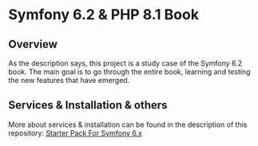 # Symfony 6.2 & PHP 8.1 Book

## Overview

As the description says, this project is a study case of the Symfony 6.2 book. The main goal is to go through the entire book, learning and testing the new features that have emerged.

## Services & Installation & others

More about services & installation can be found in the description of this repository: [Starter Pack For Symfony 6.x](https://github.com/AdrianDumbrava/StarterPack-for-Symfony-6.x)